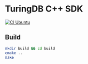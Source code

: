# TuringDB C++ SDK

[![CI Ubuntu](https://github.com/turing-db/turingdb-sdk-cpp/actions/workflows/ci_ubuntu.yml/badge.svg)](https://github.com/turing-db/turingdb-sdk-cpp/actions/workflows/ci_ubuntu.yml)

## Build

```bash
mkdir build && cd build
cmake ..
make
```
